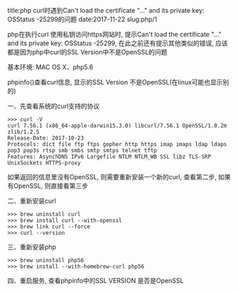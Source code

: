 title:php curl时遇到Can't load the certificate "..." and its private key: OSStatus -25299的问题
date:2017-11-22
slug:php/1

php在执行curl 使用私钥访问https网站时, 提示Can't load the certificate "..." and its private key: OSStatus -25299, 在此之前还有提示其他类似的错误, 应该都是因为php中curl的SSL Version中不是OpenSSL的问题

基本环境:
MAC OS X、php5.6

phpinfo()查看curl信息, 显示的SSL Version 不是OpenSSL(在linux可能也显示别的)

一、先查看系统的curl支持的协议

```
>>> curl -V
curl 7.56.1 (x86_64-apple-darwin15.3.0) libcurl/7.56.1 OpenSSL/1.0.2m zlib/1.2.5
Release-Date: 2017-10-23
Protocols: dict file ftp ftps gopher http https imap imaps ldap ldaps pop3 pop3s rtsp smb smbs smtp smtps telnet tftp
Features: AsynchDNS IPv6 Largefile NTLM NTLM_WB SSL libz TLS-SRP UnixSockets HTTPS-proxy
```
如果返回的信息里没有OpenSSL, 则需要重新安装一个新的curl, 查看第二步, 如果有OpenSSL, 则直接看第三步

二、重新安装curl
```
>>> brew uninstall curl
>>> brew install curl --with-openssl
>>> brew link curl --force
>>> curl --version
```

三、重新安装php
```
>>> brew uninstall php56
>>> brew install --with-homebrew-curl php56
```

四、重启服务, 查看phpinfo中的SSL VERSION 是否是OpenSSL
